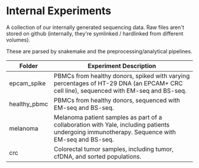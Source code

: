 # Internal Experiments

A collection of our internally generated sequencing data. Raw files aren't stored on github (internally, they're symlinked / hardlinked from different volumes).
  
These are parsed by snakemake and the preprocessing/analytical pipelines.

  
| Folder | Experiment Description |
| --- | --- |
| epcam_spike | PBMCs from healthy donors, spiked with varying percentages of HT-29 DNA (an EPCAM+ CRC cell line), sequenced with EM-seq and BS-seq. |
| healthy_pbmc | PBMCs from healthy donors, sequenced with EM-seq and BS-seq. |
| melanoma | Melanoma patient samples as part of a collaboration with Yale, including patients undergoing immunotherapy. Sequence with EM-seq and BS-seq. |
| crc | Colorectal tumor samples, including tumor, cfDNA, and sorted populations. |
